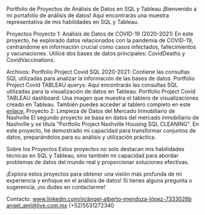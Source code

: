 Portfolio de Proyectos de Análisis de Datos en SQL y Tableau
¡Bienvenido a mi portafolio de análisis de datos! Aquí encontrarás una muestra representativa de mis habilidades en SQL y Tableau.

Proyectos
Proyecto 1: Análisis de Datos de COVID-19 (2020-2021)
En este proyecto, he explorado datos relacionados con la pandemia de COVID-19, centrándome en información crucial como casos infectados, fallecimientos y vacunaciones. Utilicé dos bases de datos principales: CovidDeaths y CovidVaccinations.

Archivos:
Portfolio Project Covid SQL 2020-2021: Contiene las consultas SQL utilizadas para analizar la información de las bases de datos.
Portfolio Project Covid TABLEAU querys: Aquí encontrarás las consultas SQL utilizadas para la visualización de datos en Tableau.
Portfolio Project Covid TABLEAU dashboard: Una imagen que muestra el tablero de visualizaciones creado en Tableau. También puedes acceder al tablero completo en este [enlace.](https://public.tableau.com/app/profile/angel.alberto.mendoza.l.pez/viz/PortfolioProjectCOVIDTABLEAUviz/Dashboard1
)
Proyecto 2: Limpieza de Datos del Mercado Inmobiliario de Nashville
El segundo proyecto se basa en datos del mercado inmobiliario de Nashville y se titula "Portfolio Project Nashville Housing SQL CLEANING". En este proyecto, he demostrado mi capacidad para transformar conjuntos de datos, preparándolos para su análisis y utilización práctica.

Sobre los Proyectos
Estos proyectos no solo destacan mis habilidades técnicas en SQL y Tableau, sino también mi capacidad para abordar problemas de datos del mundo real y proporcionar soluciones efectivas.

¡Explora estos proyectos para obtener una visión más profunda de mi experiencia y enfoque en el análisis de datos! Si tienes alguna pregunta o sugerencia, ¡no dudes en contactarme!

Contacto:
www.linkedin.com/in/ángel-alberto-mendoza-lópez-7333026b
angel_aml@live.com.mx
(+52)5531272340
